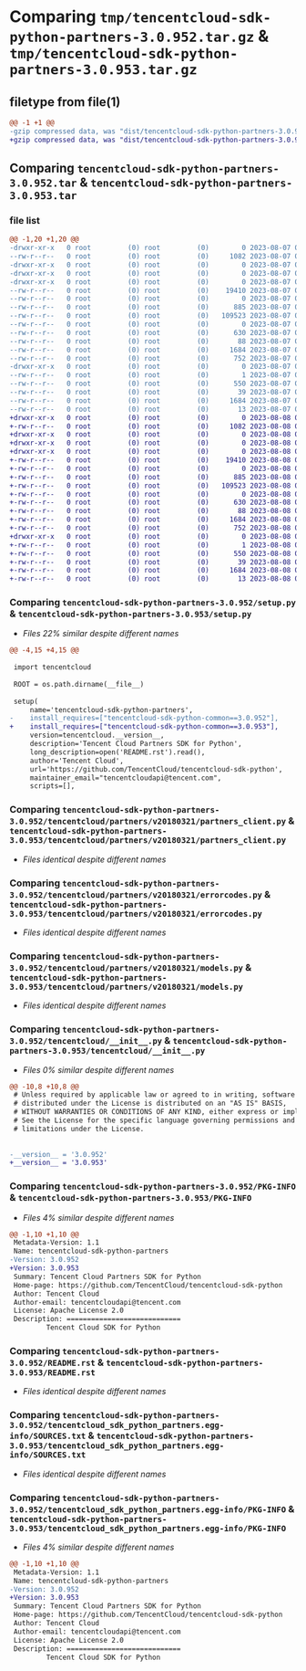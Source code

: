 # Comparing `tmp/tencentcloud-sdk-python-partners-3.0.952.tar.gz` & `tmp/tencentcloud-sdk-python-partners-3.0.953.tar.gz`

## filetype from file(1)

```diff
@@ -1 +1 @@
-gzip compressed data, was "dist/tencentcloud-sdk-python-partners-3.0.952.tar", last modified: Mon Aug  7 08:59:31 2023, max compression
+gzip compressed data, was "dist/tencentcloud-sdk-python-partners-3.0.953.tar", last modified: Tue Aug  8 00:29:58 2023, max compression
```

## Comparing `tencentcloud-sdk-python-partners-3.0.952.tar` & `tencentcloud-sdk-python-partners-3.0.953.tar`

### file list

```diff
@@ -1,20 +1,20 @@
-drwxr-xr-x   0 root         (0) root         (0)        0 2023-08-07 08:59:31.000000 tencentcloud-sdk-python-partners-3.0.952/
--rw-r--r--   0 root         (0) root         (0)     1082 2023-08-07 08:59:31.000000 tencentcloud-sdk-python-partners-3.0.952/setup.py
-drwxr-xr-x   0 root         (0) root         (0)        0 2023-08-07 08:59:31.000000 tencentcloud-sdk-python-partners-3.0.952/tencentcloud/
-drwxr-xr-x   0 root         (0) root         (0)        0 2023-08-07 08:59:31.000000 tencentcloud-sdk-python-partners-3.0.952/tencentcloud/partners/
-drwxr-xr-x   0 root         (0) root         (0)        0 2023-08-07 08:59:31.000000 tencentcloud-sdk-python-partners-3.0.952/tencentcloud/partners/v20180321/
--rw-r--r--   0 root         (0) root         (0)    19410 2023-08-07 08:59:31.000000 tencentcloud-sdk-python-partners-3.0.952/tencentcloud/partners/v20180321/partners_client.py
--rw-r--r--   0 root         (0) root         (0)        0 2023-08-07 08:59:31.000000 tencentcloud-sdk-python-partners-3.0.952/tencentcloud/partners/v20180321/__init__.py
--rw-r--r--   0 root         (0) root         (0)      885 2023-08-07 08:59:31.000000 tencentcloud-sdk-python-partners-3.0.952/tencentcloud/partners/v20180321/errorcodes.py
--rw-r--r--   0 root         (0) root         (0)   109523 2023-08-07 08:59:31.000000 tencentcloud-sdk-python-partners-3.0.952/tencentcloud/partners/v20180321/models.py
--rw-r--r--   0 root         (0) root         (0)        0 2023-08-07 08:59:31.000000 tencentcloud-sdk-python-partners-3.0.952/tencentcloud/partners/__init__.py
--rw-r--r--   0 root         (0) root         (0)      630 2023-08-07 08:59:31.000000 tencentcloud-sdk-python-partners-3.0.952/tencentcloud/__init__.py
--rw-r--r--   0 root         (0) root         (0)       88 2023-08-07 08:59:31.000000 tencentcloud-sdk-python-partners-3.0.952/setup.cfg
--rw-r--r--   0 root         (0) root         (0)     1684 2023-08-07 08:59:31.000000 tencentcloud-sdk-python-partners-3.0.952/PKG-INFO
--rw-r--r--   0 root         (0) root         (0)      752 2023-08-07 08:59:31.000000 tencentcloud-sdk-python-partners-3.0.952/README.rst
-drwxr-xr-x   0 root         (0) root         (0)        0 2023-08-07 08:59:31.000000 tencentcloud-sdk-python-partners-3.0.952/tencentcloud_sdk_python_partners.egg-info/
--rw-r--r--   0 root         (0) root         (0)        1 2023-08-07 08:59:31.000000 tencentcloud-sdk-python-partners-3.0.952/tencentcloud_sdk_python_partners.egg-info/dependency_links.txt
--rw-r--r--   0 root         (0) root         (0)      550 2023-08-07 08:59:31.000000 tencentcloud-sdk-python-partners-3.0.952/tencentcloud_sdk_python_partners.egg-info/SOURCES.txt
--rw-r--r--   0 root         (0) root         (0)       39 2023-08-07 08:59:31.000000 tencentcloud-sdk-python-partners-3.0.952/tencentcloud_sdk_python_partners.egg-info/requires.txt
--rw-r--r--   0 root         (0) root         (0)     1684 2023-08-07 08:59:31.000000 tencentcloud-sdk-python-partners-3.0.952/tencentcloud_sdk_python_partners.egg-info/PKG-INFO
--rw-r--r--   0 root         (0) root         (0)       13 2023-08-07 08:59:31.000000 tencentcloud-sdk-python-partners-3.0.952/tencentcloud_sdk_python_partners.egg-info/top_level.txt
+drwxr-xr-x   0 root         (0) root         (0)        0 2023-08-08 00:29:58.000000 tencentcloud-sdk-python-partners-3.0.953/
+-rw-r--r--   0 root         (0) root         (0)     1082 2023-08-08 00:29:58.000000 tencentcloud-sdk-python-partners-3.0.953/setup.py
+drwxr-xr-x   0 root         (0) root         (0)        0 2023-08-08 00:29:58.000000 tencentcloud-sdk-python-partners-3.0.953/tencentcloud/
+drwxr-xr-x   0 root         (0) root         (0)        0 2023-08-08 00:29:58.000000 tencentcloud-sdk-python-partners-3.0.953/tencentcloud/partners/
+drwxr-xr-x   0 root         (0) root         (0)        0 2023-08-08 00:29:58.000000 tencentcloud-sdk-python-partners-3.0.953/tencentcloud/partners/v20180321/
+-rw-r--r--   0 root         (0) root         (0)    19410 2023-08-08 00:29:58.000000 tencentcloud-sdk-python-partners-3.0.953/tencentcloud/partners/v20180321/partners_client.py
+-rw-r--r--   0 root         (0) root         (0)        0 2023-08-08 00:29:58.000000 tencentcloud-sdk-python-partners-3.0.953/tencentcloud/partners/v20180321/__init__.py
+-rw-r--r--   0 root         (0) root         (0)      885 2023-08-08 00:29:58.000000 tencentcloud-sdk-python-partners-3.0.953/tencentcloud/partners/v20180321/errorcodes.py
+-rw-r--r--   0 root         (0) root         (0)   109523 2023-08-08 00:29:58.000000 tencentcloud-sdk-python-partners-3.0.953/tencentcloud/partners/v20180321/models.py
+-rw-r--r--   0 root         (0) root         (0)        0 2023-08-08 00:29:58.000000 tencentcloud-sdk-python-partners-3.0.953/tencentcloud/partners/__init__.py
+-rw-r--r--   0 root         (0) root         (0)      630 2023-08-08 00:29:58.000000 tencentcloud-sdk-python-partners-3.0.953/tencentcloud/__init__.py
+-rw-r--r--   0 root         (0) root         (0)       88 2023-08-08 00:29:58.000000 tencentcloud-sdk-python-partners-3.0.953/setup.cfg
+-rw-r--r--   0 root         (0) root         (0)     1684 2023-08-08 00:29:58.000000 tencentcloud-sdk-python-partners-3.0.953/PKG-INFO
+-rw-r--r--   0 root         (0) root         (0)      752 2023-08-08 00:29:58.000000 tencentcloud-sdk-python-partners-3.0.953/README.rst
+drwxr-xr-x   0 root         (0) root         (0)        0 2023-08-08 00:29:58.000000 tencentcloud-sdk-python-partners-3.0.953/tencentcloud_sdk_python_partners.egg-info/
+-rw-r--r--   0 root         (0) root         (0)        1 2023-08-08 00:29:58.000000 tencentcloud-sdk-python-partners-3.0.953/tencentcloud_sdk_python_partners.egg-info/dependency_links.txt
+-rw-r--r--   0 root         (0) root         (0)      550 2023-08-08 00:29:58.000000 tencentcloud-sdk-python-partners-3.0.953/tencentcloud_sdk_python_partners.egg-info/SOURCES.txt
+-rw-r--r--   0 root         (0) root         (0)       39 2023-08-08 00:29:58.000000 tencentcloud-sdk-python-partners-3.0.953/tencentcloud_sdk_python_partners.egg-info/requires.txt
+-rw-r--r--   0 root         (0) root         (0)     1684 2023-08-08 00:29:58.000000 tencentcloud-sdk-python-partners-3.0.953/tencentcloud_sdk_python_partners.egg-info/PKG-INFO
+-rw-r--r--   0 root         (0) root         (0)       13 2023-08-08 00:29:58.000000 tencentcloud-sdk-python-partners-3.0.953/tencentcloud_sdk_python_partners.egg-info/top_level.txt
```

### Comparing `tencentcloud-sdk-python-partners-3.0.952/setup.py` & `tencentcloud-sdk-python-partners-3.0.953/setup.py`

 * *Files 22% similar despite different names*

```diff
@@ -4,15 +4,15 @@
 
 import tencentcloud
 
 ROOT = os.path.dirname(__file__)
 
 setup(
     name='tencentcloud-sdk-python-partners',
-    install_requires=["tencentcloud-sdk-python-common==3.0.952"],
+    install_requires=["tencentcloud-sdk-python-common==3.0.953"],
     version=tencentcloud.__version__,
     description='Tencent Cloud Partners SDK for Python',
     long_description=open('README.rst').read(),
     author='Tencent Cloud',
     url='https://github.com/TencentCloud/tencentcloud-sdk-python',
     maintainer_email="tencentcloudapi@tencent.com",
     scripts=[],
```

### Comparing `tencentcloud-sdk-python-partners-3.0.952/tencentcloud/partners/v20180321/partners_client.py` & `tencentcloud-sdk-python-partners-3.0.953/tencentcloud/partners/v20180321/partners_client.py`

 * *Files identical despite different names*

### Comparing `tencentcloud-sdk-python-partners-3.0.952/tencentcloud/partners/v20180321/errorcodes.py` & `tencentcloud-sdk-python-partners-3.0.953/tencentcloud/partners/v20180321/errorcodes.py`

 * *Files identical despite different names*

### Comparing `tencentcloud-sdk-python-partners-3.0.952/tencentcloud/partners/v20180321/models.py` & `tencentcloud-sdk-python-partners-3.0.953/tencentcloud/partners/v20180321/models.py`

 * *Files identical despite different names*

### Comparing `tencentcloud-sdk-python-partners-3.0.952/tencentcloud/__init__.py` & `tencentcloud-sdk-python-partners-3.0.953/tencentcloud/__init__.py`

 * *Files 0% similar despite different names*

```diff
@@ -10,8 +10,8 @@
 # Unless required by applicable law or agreed to in writing, software
 # distributed under the License is distributed on an "AS IS" BASIS,
 # WITHOUT WARRANTIES OR CONDITIONS OF ANY KIND, either express or implied.
 # See the License for the specific language governing permissions and
 # limitations under the License.
 
 
-__version__ = '3.0.952'
+__version__ = '3.0.953'
```

### Comparing `tencentcloud-sdk-python-partners-3.0.952/PKG-INFO` & `tencentcloud-sdk-python-partners-3.0.953/PKG-INFO`

 * *Files 4% similar despite different names*

```diff
@@ -1,10 +1,10 @@
 Metadata-Version: 1.1
 Name: tencentcloud-sdk-python-partners
-Version: 3.0.952
+Version: 3.0.953
 Summary: Tencent Cloud Partners SDK for Python
 Home-page: https://github.com/TencentCloud/tencentcloud-sdk-python
 Author: Tencent Cloud
 Author-email: tencentcloudapi@tencent.com
 License: Apache License 2.0
 Description: ============================
         Tencent Cloud SDK for Python
```

### Comparing `tencentcloud-sdk-python-partners-3.0.952/README.rst` & `tencentcloud-sdk-python-partners-3.0.953/README.rst`

 * *Files identical despite different names*

### Comparing `tencentcloud-sdk-python-partners-3.0.952/tencentcloud_sdk_python_partners.egg-info/SOURCES.txt` & `tencentcloud-sdk-python-partners-3.0.953/tencentcloud_sdk_python_partners.egg-info/SOURCES.txt`

 * *Files identical despite different names*

### Comparing `tencentcloud-sdk-python-partners-3.0.952/tencentcloud_sdk_python_partners.egg-info/PKG-INFO` & `tencentcloud-sdk-python-partners-3.0.953/tencentcloud_sdk_python_partners.egg-info/PKG-INFO`

 * *Files 4% similar despite different names*

```diff
@@ -1,10 +1,10 @@
 Metadata-Version: 1.1
 Name: tencentcloud-sdk-python-partners
-Version: 3.0.952
+Version: 3.0.953
 Summary: Tencent Cloud Partners SDK for Python
 Home-page: https://github.com/TencentCloud/tencentcloud-sdk-python
 Author: Tencent Cloud
 Author-email: tencentcloudapi@tencent.com
 License: Apache License 2.0
 Description: ============================
         Tencent Cloud SDK for Python
```

